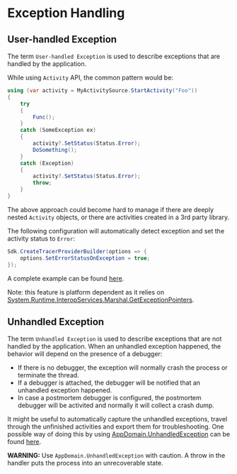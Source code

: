 # Exception Handling

## User-handled Exception

The term `User-handled Exception` is used to describe exceptions that are
handled by the application.

While using `Activity` API, the common pattern would be:

```csharp
using (var activity = MyActivitySource.StartActivity("Foo"))
{
    try
    {
        Func();
    }
    catch (SomeException ex)
    {
        activity?.SetStatus(Status.Error);
        DoSomething();
    }
    catch (Exception)
    {
        activity?.SetStatus(Status.Error);
        throw;
    }
}
```

The above approach could become hard to manage if there are deeply nested
`Activity` objects, or there are activities created in a 3rd party library.

The following configuration will automatically detect exception and set the
activity status to `Error`:

```csharp
Sdk.CreateTracerProviderBuilder(options => {
    options.SetErrorStatusOnException = true;
});
```

A complete example can be found [here](./Program.cs).

Note: this feature is platform dependent as it relies on
[System.Runtime.InteropServices.Marshal.GetExceptionPointers](https://docs.microsoft.com/dotnet/api/system.runtime.interopservices.marshal.getexceptionpointers).

## Unhandled Exception

The term `Unhandled Exception` is used to describe exceptions that are not
handled by the application. When an unhandled exception happened, the behavior
will depend on the presence of a debugger:

* If there is no debugger, the exception will normally crash the process or
  terminate the thread.
* If a debugger is attached, the debugger will be notified that an unhandled
  exception happened.
* In case a postmortem debugger is configured, the postmortem debugger will be
  activited and normally it will collect a crash dump.

It might be useful to automatically capture the unhandled exceptions, travel
through the unfinished activities and export them for troubleshooting. One
possible way of doing this by using
[AppDomain.UnhandledException](https://docs.microsoft.com/dotnet/api/system.appdomain.unhandledexception)
can be found [here](./Program.cs).

**WARNING:** Use `AppDomain.UnhandledException` with caution. A throw in the
handler puts the process into an unrecoverable state.
